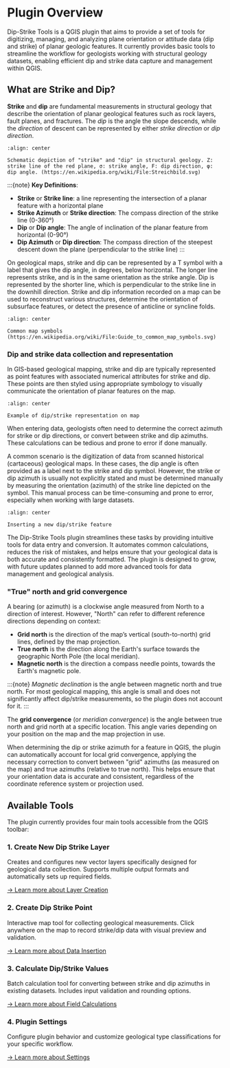 # Plugin Overview

Dip-Strike Tools is a QGIS plugin that aims to provide a set of tools for digitizing, managing, and analyzing plane orientation or attitude data (dip and strike) of planar geologic features. It currently provides basic tools to streamline the workflow for geologists working with structural geology datasets, enabling efficient dip and strike data capture and management within QGIS.

## What are Strike and Dip?

**Strike** and **dip** are fundamental measurements in structural geology that describe the orientation of planar geological features such as rock layers, fault planes, and fractures. The *dip* is the angle the slope descends, while the *direction* of descent can be represented by either *strike direction* or *dip direction*.

```{figure} https://upload.wikimedia.org/wikipedia/commons/8/80/Streichbild.svg
:align: center

Schematic depiction of "strike" and "dip" in structural geology. Z: strike line of the red plane, σ: strike angle, F: dip direction, φ: dip angle. (https://en.wikipedia.org/wiki/File:Streichbild.svg)

```

:::{note}
**Key Definitions**:

- **Strike** or **Strike line**: a line representing the intersection of a planar feature with a horizontal plane
- **Strike Azimuth** or **Strike direction**: The compass direction of the strike line (0-360°)
- **Dip** or **Dip angle**: The angle of inclination of the planar feature from horizontal (0-90°)
- **Dip Azimuth** or **Dip direction**: The compass direction of the steepest descent down the plane (perpendicular to the strike line)
:::

On geological maps, strike and dip can be represented by a T symbol with a label that gives the dip angle, in degrees, below horizontal. The longer line represents strike, and is in the same orientation as the strike angle. Dip is represented by the shorter line, which is perpendicular to the strike line in the downhill direction. Strike and dip information recorded on a map can be used to reconstruct various structures, determine the orientation of subsurface features, or detect the presence of anticline or syncline folds.

```{figure} https://upload.wikimedia.org/wikipedia/commons/5/5a/Guide_to_common_map_symbols.svg
:align: center

Common map symbols (https://en.wikipedia.org/wiki/File:Guide_to_common_map_symbols.svg)

```

### Dip and strike data collection and representation

In GIS-based geological mapping, strike and dip are typically represented as point features with associated numerical attributes for strike and dip. These points are then styled using appropriate symbology to visually communicate the orientation of planar features on the map.

```{figure} ../static/map_example.png
:align: center

Example of dip/strike representation on map
```

When entering data, geologists often need to determine the correct azimuth for strike or dip directions, or convert between strike and dip azimuths. These calculations can be tedious and prone to error if done manually.

A common scenario is the digitization of data from scanned historical (cartaceous) geological maps. In these cases, the dip angle is often provided as a label next to the strike and dip symbol. However, the strike or dip azimuth is usually not explicitly stated and must be determined manually by measuring the orientation (azimuth) of the strike line depicted on the symbol. This manual process can be time-consuming and prone to error, especially when working with large datasets.

```{figure} ../static/insert_point.png
:align: center

Inserting a new dip/strike feature
```

The Dip-Strike Tools plugin streamlines these tasks by providing intuitive tools for data entry and conversion. It automates common calculations, reduces the risk of mistakes, and helps ensure that your geological data is both accurate and consistently formatted. The plugin is designed to grow, with future updates planned to add more advanced tools for data management and geological analysis.

### "True" north and grid convergence

A bearing (or azimuth) is a clockwise angle measured from North to a direction of interest. However, "North" can refer to different reference directions depending on context:

- **Grid north** is the direction of the map’s vertical (south-to-north) grid lines, defined by the map projection.
- **True north** is the direction along the Earth's surface towards the geographic North Pole (the local meridian).
- **Magnetic north** is the direction a compass needle points, towards the Earth's magnetic pole.

:::{note}
*Magnetic declination* is the angle between magnetic north and true north. For most geological mapping, this angle is small and does not significantly affect dip/strike measurements, so the plugin does not account for it.
:::

The **grid convergence** (or *meridian convergence*) is the angle between true north and grid north at a specific location. This angle varies depending on your position on the map and the map projection in use.

When determining the dip or strike azimuth for a feature in QGIS, the plugin can automatically account for local grid convergence, applying the necessary correction to convert between "grid" azimuths (as measured on the map) and true azimuths (relative to true north). This helps ensure that your orientation data is accurate and consistent, regardless of the coordinate reference system or projection used.

## Available Tools

The plugin currently provides four main tools accessible from the QGIS toolbar:

### 1. Create New Dip Strike Layer

Creates and configures new vector layers specifically designed for geological data collection. Supports multiple output formats and automatically sets up required fields.

[→ Learn more about Layer Creation](layer-creation.md)

### 2. Create Dip Strike Point

Interactive map tool for collecting geological measurements. Click anywhere on the map to record strike/dip data with visual preview and validation.

[→ Learn more about Data Insertion](data-insertion.md)

### 3. Calculate Dip/Strike Values

Batch calculation tool for converting between strike and dip azimuths in existing datasets. Includes input validation and rounding options.

[→ Learn more about Field Calculations](calculate-values.md)

### 4. Plugin Settings

Configure plugin behavior and customize geological type classifications for your specific workflow.

[→ Learn more about Settings](settings.md)
